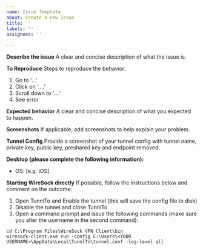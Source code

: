 ```yaml
---
name: Issue Template
about: Create a new Issue
title: ''
labels: ''
assignees: ''

---
```


**Describe the issue**
A clear and concise description of what the issue is.

**To Reproduce**
Steps to reproduce the behavior:
1. Go to '...'
2. Click on '....'
3. Scroll down to '....'
4. See error

**Expected behavior**
A clear and concise description of what you expected to happen.

**Screenshots**
If applicable, add screenshots to help explain your problem.

**Tunnel Config**
Provide a screenshot of your tunnel config with tunnel name, private key, public key, preshared key and endpoint removed.

**Desktop (please complete the following information):**
 - OS: [e.g. iOS]

**Starting WireSock directly**
If possible, follow the instructions below and comment on the outcome:

1. Open TunnlTo and Enable the tunnel (this will save the config file to disk)
2. Disable the tunnel and close TunnlTo
3. Open a command prompt and issue the following commands (make sure you alter the username in the second command):
```
cd C:\Program Files\WireSock VPN Client\bin
wiresock-client.exe run -config C:\Users\<YOUR USERNAME>\AppData\Local\TunnlTo\tunnel.conf -log-level all
```
